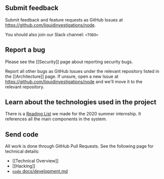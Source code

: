 ## Submit feedback

Submit feedback and feature requests as GitHub Issues at https://github.com/liquidinvestigations/node.

You should also join our Slack channel: `<TODO>`


## Report a bug

Please see the [[Security]] page about reporting security bugs.

Report all other bugs as GitHub Issues under the relevant repository listed in the 
[[Architecture]] page. If unsure, open a new Issue at https://github.com/liquidinvestigations/node and we'll move it to the  relevant repository.

## Learn about the technologies used in the project

There is a [Reading List](https://hackmd.io/upSx7g7qSYSjE0poRtprkQ?view) we made for the 2020 summer internship. It references all the main components in the system.

## Send code

All work is done through GitHub Pull Requests. See the following page for technical details:
- [[Technical Overview]]
- [[Hacking]]
- [`node` docs/development.md](https://github.com/liquidinvestigations/node/blob/master/docs/Development.md)